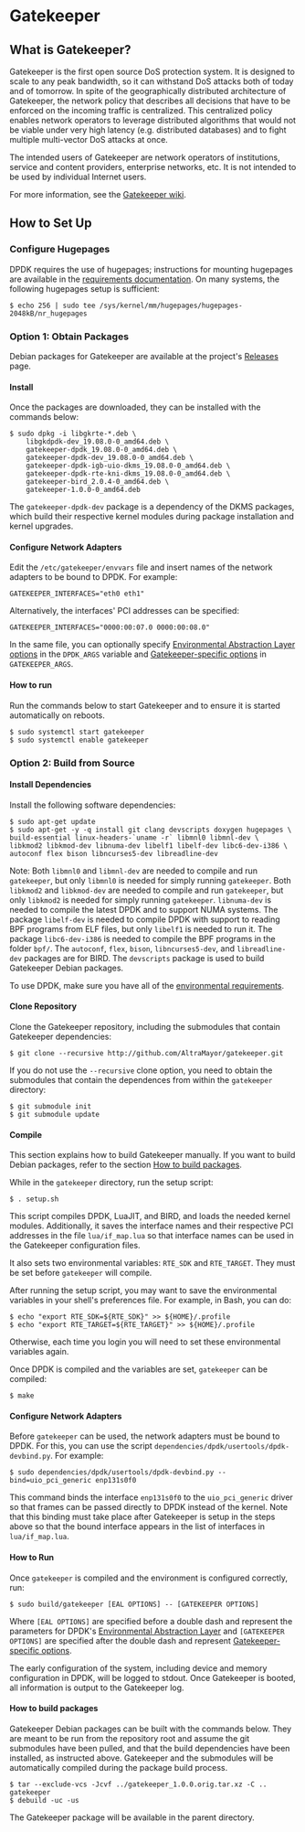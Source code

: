 # Gatekeeper

## What is Gatekeeper?

Gatekeeper is the first open source DoS protection system. It is designed to
scale to any peak bandwidth, so it can withstand DoS attacks both of today
and of tomorrow. In spite of the geographically distributed architecture of
Gatekeeper, the network policy that describes all decisions that have to be
enforced on the incoming traffic is centralized. This centralized policy
enables network operators to leverage distributed algorithms that would not
be viable under very high latency (e.g. distributed databases) and to fight
multiple multi-vector DoS attacks at once.

The intended users of Gatekeeper are network operators of institutions,
service and content providers, enterprise networks, etc. It is not intended
to be used by individual Internet users.

For more information, see the [Gatekeeper wiki](https://github.com/AltraMayor/gatekeeper/wiki).

## How to Set Up

### Configure Hugepages

DPDK requires the use of hugepages; instructions for mounting hugepages are
available in the [requirements documentation](http://doc.dpdk.org/guides/linux_gsg/sys_reqs.html#use-of-hugepages-in-the-linux-environment).
On many systems, the following hugepages setup is sufficient:

    $ echo 256 | sudo tee /sys/kernel/mm/hugepages/hugepages-2048kB/nr_hugepages

### Option 1: Obtain Packages

Debian packages for Gatekeeper are available at the project's
[Releases](https://github.com/AltraMayor/gatekeeper/releases)
page.

#### Install

Once the packages are downloaded, they can be installed with the commands below:

    $ sudo dpkg -i libgkrte-*.deb \
        libgkdpdk-dev_19.08.0-0_amd64.deb \
        gatekeeper-dpdk_19.08.0-0_amd64.deb \
        gatekeeper-dpdk-dev_19.08.0-0_amd64.deb \
        gatekeeper-dpdk-igb-uio-dkms_19.08.0-0_amd64.deb \
        gatekeeper-dpdk-rte-kni-dkms_19.08.0-0_amd64.deb \
        gatekeeper-bird_2.0.4-0_amd64.deb \
        gatekeeper-1.0.0-0_amd64.deb

The `gatekeeper-dpdk-dev` package is a dependency of the DKMS packages, which
build their respective kernel modules during package installation and kernel
upgrades.

#### Configure Network Adapters

Edit the `/etc/gatekeeper/envvars` file and insert names of the network adapters
to be bound to DPDK. For example:

    GATEKEEPER_INTERFACES="eth0 eth1"

Alternatively, the interfaces' PCI addresses can be specified:

    GATEKEEPER_INTERFACES="0000:00:07.0 0000:00:08.0"

In the same file, you can optionally specify
[Environmental Abstraction Layer options](https://doc.dpdk.org/guides/linux_gsg/linux_eal_parameters.html)
in the `DPDK_ARGS` variable and
[Gatekeeper-specific options](https://github.com/AltraMayor/gatekeeper/wiki/Configuration#application-configuration)
in `GATEKEEPER_ARGS`.

#### How to run

Run the commands below to start Gatekeeper and to ensure it is started
automatically on reboots.

    $ sudo systemctl start gatekeeper
    $ sudo systemctl enable gatekeeper

### Option 2: Build from Source

#### Install Dependencies

Install the following software dependencies:

    $ sudo apt-get update
    $ sudo apt-get -y -q install git clang devscripts doxygen hugepages \
	build-essential linux-headers-`uname -r` libmnl0 libmnl-dev \
	libkmod2 libkmod-dev libnuma-dev libelf1 libelf-dev libc6-dev-i386 \
	autoconf flex bison libncurses5-dev libreadline-dev

Note: Both `libmnl0` and `libmnl-dev` are needed to compile and run
`gatekeeper`, but only `libmnl0` is needed for simply running `gatekeeper`.
Both `libkmod2` and `libkmod-dev` are needed to compile and run `gatekeeper`,
but only `libkmod2` is needed for simply running `gatekeeper`.
`libnuma-dev` is needed to compile the latest DPDK and to support NUMA systems.
The package `libelf-dev` is needed to compile DPDK with support to reading
BPF programs from ELF files, but only `libelf1` is needed to run it.
The package `libc6-dev-i386` is needed to compile the BPF programs in
the folder `bpf/`.
The `autoconf`, `flex`, `bison`, `libncurses5-dev`, and
`libreadline-dev` packages are for BIRD. The `devscripts` package is used to
build Gatekeeper Debian packages.

To use DPDK, make sure you have all of the [environmental requirements](http://dpdk.org/doc/guides/linux_gsg/sys_reqs.html#running-dpdk-application).

#### Clone Repository

Clone the Gatekeeper repository, including the submodules that
contain Gatekeeper dependencies:

    $ git clone --recursive http://github.com/AltraMayor/gatekeeper.git

If you do not use the `--recursive` clone option, you need to obtain the
submodules that contain the dependences from within the `gatekeeper`
directory:

    $ git submodule init
    $ git submodule update

#### Compile

This section explains how to build Gatekeeper manually. If you want to build
Debian packages, refer to the section
[How to build packages](#how-to-build-packages).

While in the `gatekeeper` directory, run the setup script:

    $ . setup.sh

This script compiles DPDK, LuaJIT, and BIRD, and loads the needed
kernel modules. Additionally, it saves the interface names and their
respective PCI addresses in the file `lua/if_map.lua` so that interface
names can be used in the Gatekeeper configuration files.

It also sets two environmental variables: `RTE_SDK` and `RTE_TARGET`.
They must be set before `gatekeeper` will compile.

After running the setup script, you may want to save
the environmental variables in your shell's preferences file.
For example, in Bash, you can do:

    $ echo "export RTE_SDK=${RTE_SDK}" >> ${HOME}/.profile
    $ echo "export RTE_TARGET=${RTE_TARGET}" >> ${HOME}/.profile

Otherwise, each time you login you will need to set these environmental variables again.

Once DPDK is compiled and the variables are set, `gatekeeper` can be compiled:

    $ make

#### Configure Network Adapters

Before `gatekeeper` can be used, the network adapters must be bound to DPDK.
For this, you can use the script `dependencies/dpdk/usertools/dpdk-devbind.py`.
For example:

    $ sudo dependencies/dpdk/usertools/dpdk-devbind.py --bind=uio_pci_generic enp131s0f0

This command binds the interface `enp131s0f0` to the `uio_pci_generic` driver
so that frames can be passed directly to DPDK instead of the kernel. Note
that this binding must take place after Gatekeeper is setup in the steps
above so that the bound interface appears in the list of interfaces in
`lua/if_map.lua`.

#### How to Run

Once `gatekeeper` is compiled and the environment is configured correctly, run:

    $ sudo build/gatekeeper [EAL OPTIONS] -- [GATEKEEPER OPTIONS]

Where `[EAL OPTIONS]` are specified before a double dash and represent the
parameters for DPDK's [Environmental Abstraction Layer](https://doc.dpdk.org/guides/linux_gsg/linux_eal_parameters.html)
and `[GATEKEEPER OPTIONS]` are specified after the double dash and
represent [Gatekeeper-specific options](https://github.com/AltraMayor/gatekeeper/wiki/Configuration#application-configuration).

The early configuration of the system, including device and memory
configuration in DPDK, will be logged to stdout. Once Gatekeeper is booted,
all information is output to the Gatekeeper log.

#### How to build packages

Gatekeeper Debian packages can be built with the commands below. They are meant
to be run from the repository root and assume the git submodules have been
pulled, and that the build dependencies have been installed, as instructed
above. Gatekeeper and the submodules will be automatically compiled during the
package build process.

    $ tar --exclude-vcs -Jcvf ../gatekeeper_1.0.0.orig.tar.xz -C .. gatekeeper
    $ debuild -uc -us

The Gatekeeper package will be available in the parent directory.

